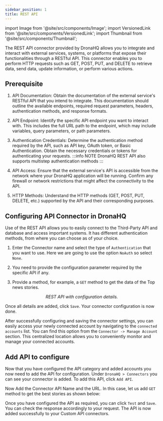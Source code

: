 ```yaml
---
sidebar_position: 1
title: REST API
---
```


import Image from '@site/src/components/Image';
import VersionedLink from '@site/src/components/VersionedLink';
import Thumbnail from '@site/src/components/Thumbnail';


The REST API connector provided by DronaHQ allows you to integrate and interact with external services, systems, or platforms that expose their functionalities through a RESTful API. This connector enables you to perform HTTP requests such as GET, POST, PUT, and DELETE to retrieve data, send data, update information, or perform various actions.


## Prerequisite


1. API Documentation: Obtain the documentation of the external service's RESTful API that you intend to integrate. This documentation should outline the available endpoints, required request parameters, headers, authentication methods, and response formats.

2. API Endpoint: Identify the specific API endpoint you want to interact with. This includes the full URL path to the endpoint, which may include variables, query parameters, or path parameters.

3. Authentication Credentials: Determine the authentication method required by the API, such as API key, OAuth token, or Basic Authentication. Obtain the necessary credentials or tokens for authenticating your requests.
:::info NOTE
DronaHQ REST API also supports multistep authentication methods
:::

4. API Access: Ensure that the external service's API is accessible from the network where your DronaHQ application will be running. Confirm any firewall or network restrictions that might affect the connectivity to the API.

5. HTTP Methods: Understand the HTTP methods (GET, POST, PUT, DELETE, etc.) supported by the API and their corresponding purposes.

## Configuring API Connector in DronaHQ

Use of the REST API allows you to easily connect to the Third-Party API and database and access important systems. It has different authentication methods, from where you can choose as of your choice.

1. Enter the Connector name and select the type of `Authentication` that you want to use. Here we are going to use the option `NoAuth` so select `None`.

2. You need to provide the configuration parameter required by the specific API if any.

3. Provide a method, for example, a `GET` method to get the data of the Top news stories.

<figure>
  <Thumbnail src="/img/reference/connectors/restapi/none.jpeg" alt="REST API with configuration details." />
  <figcaption align = "center"><i>REST API with configuration details.</i></figcaption>
</figure>

Once all details are added, click `Save`. Your connector configuration is now done.


After successfully configuring and saving the connector settings, you can easily access your newly connected account by navigating to the `connected accounts` list. You can find this option from the `Connector -> Manage Account` section. This centralized location allows you to conveniently monitor and manage your connected accounts.

## Add API to configure

Now that you have configured the API category and added accounts you now need to add the API for configuration. Under `DronaHQ > Connectors` you can see your connector is added. To add this API, click `Add API`.


Now Add the Connector API Name and the URL. In this case, let us add `GET` method to get the best stories as shown below:

<figure>
  <Thumbnail src="/img/reference/connectors/restapi/get.png" alt="REST API with configuration details." />
</figure>

Once you have configured the API as required, you can click `Test` and `Save`. You can check the response accordingly to your request. The API is now added successfully to your Custom API connectors.




